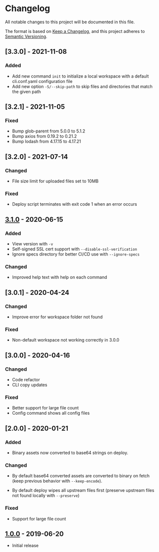 # Changelog

All notable changes to this project will be documented in this file.

The format is based on [Keep a Changelog](https://keepachangelog.com/en/1.0.0/),
and this project adheres to [Semantic Versioning](https://semver.org/spec/v2.0.0.html).

## [3.3.0] - 2021-11-08
### Added
- Add new command `init` to initialize a local workspace with a default cli.conf.yaml configuration file
- Add new option `-S/--skip-path` to skip files and directories that match the given path

## [3.2.1] - 2021-11-05
### Fixed
- Bump glob-parent from 5.0.0 to 5.1.2
- Bump axios from 0.19.2 to 0.21.2
- Bump lodash from 4.17.15 to 4.17.21

## [3.2.0] - 2021-07-14
### Changed
- File size limit for uploaded files set to 10MB

### Fixed
- Deploy script terminates with exit code 1 when an error occurs

## [3.1.0] - 2020-06-15
### Added
- View version with `-v`
- Self-signed SSL cert support with `--disable-ssl-verification`
- Ignore specs directory for better CI/CD use with `--ignore-specs`

### Changed
- Improved help text with help on each command

## [3.0.1] - 2020-04-24
### Changed
- Improve error for workspace folder not found

### Fixed
- Non-default workspace not working correctly in 3.0.0

## [3.0.0] - 2020-04-16
### Changed
- Code refactor
- CLI copy updates

### Fixed
- Better support for large file count
- Config command shows all config files

## [2.0.0] - 2020-01-21
### Added
- Binary assets now converted to base64 strings on deploy.

### Changed
- By default base64 converted assets are converted to binary on fetch (keep previous behavior with `--keep-encode`).

- By default deploy wipes all upstream files first (preserve upstream files not found locally with `--preserve`)

### Fixed
- Support for large file count

## [1.0.0] - 2019-06-20
- Initial release

[1.0.0]: https://github.com/kong/kong-portal-cli/releases/tag/v0.0.1
[3.1.0]: https://github.com/kong/kong-portal-cli/releases/tag/v0.0.1

